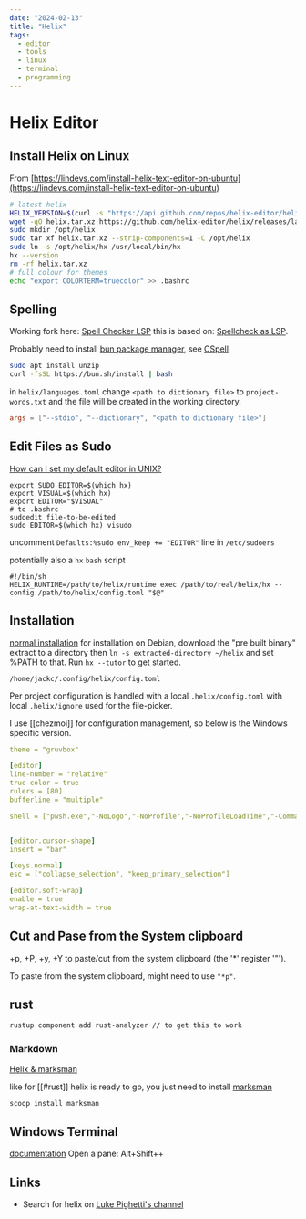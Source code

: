 ```yaml
---
date: "2024-02-13"
title: "Helix"
tags:
  - editor
  - tools
  - linux
  - terminal
  - programming
---
```

<!-- markdownlint-disable MD025 -->
# Helix Editor
<!-- markdownlint-enable MD025 -->

## Install Helix on Linux

From [https://lindevs.com/install-helix-text-editor-on-ubuntu](https://lindevs.com/install-helix-text-editor-on-ubuntu)

```bash
# latest helix
HELIX_VERSION=$(curl -s "https://api.github.com/repos/helix-editor/helix/releases/latest" | grep -Po '"tag_name": "\K[0-9.]+')
wget -qO helix.tar.xz https://github.com/helix-editor/helix/releases/latest/download/helix-$HELIX_VERSION-x86_64-linux.tar.xz
sudo mkdir /opt/helix
sudo tar xf helix.tar.xz --strip-components=1 -C /opt/helix
sudo ln -s /opt/helix/hx /usr/local/bin/hx
hx --version
rm -rf helix.tar.xz
# full colour for themes
echo "export COLORTERM=truecolor" >> .bashrc
```

## Spelling

Working fork here: [Spell Checker LSP](https://github.com/mantou132/cspell-lsp) this is based on: [Spellcheck as LSP](https://github.com/helix-editor/helix/discussions/8920).

Probably need to install [bun package manager](https://bun.sh/docs/installation), see [CSpell](https://cspell.org/docs/getting-started/)

```bash
sudo apt install unzip
curl -fsSL https://bun.sh/install | bash 
```

in `helix/languages.toml` change `<path to dictionary file>` to `project-words.txt` and the file will be created in the working directory.

```toml
args = ["--stdio", "--dictionary", "<path to dictionary file>"]
```

## Edit Files as Sudo

[How can I set my default editor in UNIX?](https://unix.stackexchange.com/a/73486/539489)

```
export SUDO_EDITOR=$(which hx)
export VISUAL=$(which hx)
export EDITOR="$VISUAL"
# to .bashrc
sudoedit file-to-be-edited
sudo EDITOR=$(which hx) visudo
```

uncomment `Defaults:%sudo env_keep += "EDITOR"` line in `/etc/sudoers`

potentially also a `hx` `bash` script

```
#!/bin/sh
HELIX_RUNTIME=/path/to/helix/runtime exec /path/to/real/helix/hx --config /path/to/helix/config.toml "$@"
```

## Installation

[normal installation](https://docs.helix-editor.com/install.html) for 
installation on Debian, download the "pre built binary" extract to a directory
then `ln -s extracted-directory ~/helix` and set %PATH to that. Run `hx --tutor` to get started.

`/home/jackc/.config/helix/config.toml`

Per project configuration is handled with a local `.helix/config.toml` with local `.helix/ignore` used for the file-picker.

I use [[chezmoi]] for configuration management, so below is the Windows specific version.

```yaml
theme = "gruvbox"

[editor]
line-number = "relative"
true-color = true
rulers = [80]
bufferline = "multiple"

shell = ["pwsh.exe","-NoLogo","-NoProfile","-NoProfileLoadTime","-Command","$PSStyle.OutputRendering='PlainText';"]


[editor.cursor-shape]
insert = "bar"

[keys.normal]
esc = ["collapse_selection", "keep_primary_selection"]

[editor.soft-wrap]
enable = true
wrap-at-text-width = true
```


## Cut and Pase from the System clipboard

<space>+p, <space>+P, <space>+y, <space>+Y to paste/cut from the system clipboard (the '*' register '"').

To paste from the system clipboard, might need to use `"*p"`.

## rust

```bash
rustup component add rust-analyzer // to get this to work
```

### Markdown

[Helix & marksman](https://www.youtube.com/watch?v=8GQKOLh_V5E)

like for [[#rust]] helix is ready to go, you just need to install [marksman](https://github.com/artempyanykh/marksman)

```PowerShell
scoop install marksman
```

## Windows Terminal

[documentation](https://learn.microsoft.com/en-gb/windows/terminal/)
Open a pane: Alt+Shift++


## Links

* Search for helix on [Luke Pighetti's channel](https://www.youtube.com/@LukePighetti)
<!-- markdownlint-disable MD034 -->
<!-- markdownlint-enable MD034 -->
